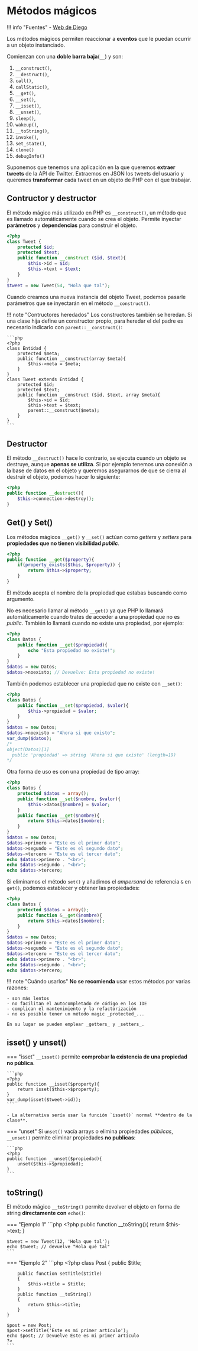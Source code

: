 # Métodos mágicos

!!! info "Fuentes"
    - [Web de Diego](https://diego.com.es/metodos-magicos-en-php)

Los métodos mágicos permiten reaccionar a **eventos** que le puedan ocurrir a un objeto instanciado.

Comienzan con una **doble barra baja**(`__`) y son: 

1. `__construct()`,
2. `__destruct()`,
3. `call()`,
4. `callStatic()`,
5. `__get()`,
6. `__set()`,
7. `__isset()`,
8. `__unset()`,
9. `sleep()`,
10. `wakeup()`,
11. `__toString()`,
12. `invoke()`,
13. `set_state()`,
14. `clone()` 
15. `debugInfo()`

Suponemos que tenemos una aplicación en la que queremos **extraer tweets** de la API de Twitter. Extraemos en JSON los tweets del usuario y queremos **transformar** cada tweet en un objeto de PHP con el que trabajar.

## Contructor y destructor

El método mágico más utilizado en PHP es `__construct()`, un método que es llamado automáticamente cuando se crea el objeto. Permite inyectar **parámetros** y **dependencias** para construir el objeto.

```php
<?php
class Tweet {
    protected $id;
    protected $text;
    public function __construct ($id, $text){
        $this->id = $id;
        $this->text = $text;
    }
}
$tweet = new Tweet(54, "Hola que tal");
```

Cuando creamos una nueva instancia del objeto Tweet, podemos pasarle parámetros que se inyectarán en el método `__construct()`.

!!! note "Contructores heredados"
    Los constructores también se heredan. Si una clase hija define un constructor propio, para heredar el del padre es necesario indicarlo con `parent::__construct()`:

    ```php
    <?php
    class Entidad {
        protected $meta;
        public function __construct(array $meta){
            $this->meta = $meta;
        }
    }
    class Tweet extends Entidad {
        protected $id;
        protected $text;
        public function __construct ($id, $text, array $meta){
            $this->id = $id;
            $this->text = $text;
            parent::__construct($meta);
        }
    }
    ```

## Destructor

El método `__destruct()` hace lo contrario, se ejecuta cuando un objeto se destruye, aunque **apenas se utiliza**. Si por ejemplo tenemos una conexión a la base de datos en el objeto y queremos asegurarnos de que se cierra al destruir el objeto, podemos hacer lo siguiente:

```php
<?php
public function __destruct(){
    $this->connection->destroy();
}
```

## Get() y Set()

Los métodos mágicos `__get()` y `__set()` actúan como _getters_ y _setters_ para **propiedades que no tienen visibilidad _public_**.

```php
<?php
public function __get($property){
    if(property_exists($this, $property)) {
        return $this->$property;
    }
}
```

El método acepta el nombre de la propiedad que estabas buscando como argumento.

No es necesario llamar al método `__get()` ya que PHP lo llamará automáticamente cuando trates de acceder a una propiedad que no es _public_. También lo llamará cuando no existe una propiedad, por ejemplo:

```php
<?php
class Datos {
    public function __get($propiedad){
        echo "Esta propiedad no existe!";
    }
}
$datos = new Datos;
$datos->noexisto; // Devuelve: Esta propiedad no existe!
```

También podemos establecer una propiedad que no existe con `__set()`:

```php
<?php
class Datos {
    public function __set($propiedad, $valor){
        $this->propiedad = $valor;
    }
}
$datos = new Datos;
$datos->noexisto = "Ahora si que existo";
var_dump($datos);
/*
object(Datos)[1]
  public 'propiedad' => string 'Ahora si que existo' (length=19)
*/
```

Otra forma de uso es con una propiedad de tipo array:

```php
<?php
class Datos {
    protected $datos = array();
    public function __set($nombre, $valor){
        $this->datos[$nombre] = $valor;
    }
    public function __get($nombre){
        return $this->datos[$nombre];
    }
}
$datos = new Datos;
$datos->primero = "Este es el primer dato";
$datos->segundo = "Este es el segundo dato";
$datos->tercero = "Este es el tercer dato";
echo $datos->primero . "<br>";
echo $datos->segundo . "<br>";
echo $datos->tercero;
```

Si eliminamos el método `set()` y añadimos el _ampersand_ de referencia `&` en `get()`, podemos establecer y obtener las propiedades:

```php
<?php
class Datos {
    protected $datos = array();
    public function &__get($nombre){
        return $this->datos[$nombre];
    }
}
$datos = new Datos;
$datos->primero = "Este es el primer dato";
$datos->segundo = "Este es el segundo dato";
$datos->tercero = "Este es el tercer dato";
echo $datos->primero . "<br>";
echo $datos->segundo . "<br>";
echo $datos->tercero;
```

!!! note "Cuándo usarlos"
    **No se recomienda** usar estos métodos por varias razones:

    - son más lentos
    - no facilitan el autocompletado de código en los IDE
    - complican el mantenimiento y la refactorización
    - no es posible tener un método magic _protected_... 
    
    En su lugar se pueden emplear _getters_ y _setters_.

## isset() y unset()

=== "isset"
    `__isset()` permite **comprobar la existencia de una propiedad no pública**.

    ```php
    <?php
    public function __isset($property){
        return isset($this->$property);
    }
    var_dump(isset($tweet->id));
    ```

    - La alternativa sería usar la función `isset()` normal **dentro de la clase**.
=== "unset"
    Si `unset()` vacía arrays o elimina propiedades _públicas_, `__unset()` permite eliminar propiedades **no publicas**:

    ```php
    <?php
    public function __unset($propiedad){
        unset($this->$propiedad);
    }
    ```

## toString()

El método mágico `__toString()` permite devolver el objeto en forma de string **directamente con** `echo()`:

=== "Ejemplo 1"
    ```php
    <?php
    public function __toString(){
        return $this->text;
    }

    $tweet = new Tweet(12, 'Hola que tal');
    echo $tweet; // devuelve "Hola qué tal"
    ```
=== "Ejemplo 2"
    ```php
    <?php
    class Post {
        public $title;

        public function setTitle($title)
        {
            $this->title = $title;
        }
        public function __toString()
        {
            return $this->title;
        }
    }

    $post = new Post;
    $post->setTitle('Este es mi primer artículo');
    echo $post; // Devuelve Este es mi primer artículo
    ?>
    ```
